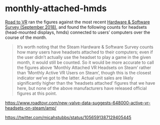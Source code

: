 # monthly-attached-hmds

[Road to VR](https://twitter.com/RtoVR) ran the figures against the most recent [Hardware & Software Survey (September 2018)](https://store.steampowered.com/hwsurvey/Steam-Hardware-Software-Survey-Welcome-to-Steam), and found the following counts for headsets (head-mounted displays, hmds) connected to users’ computers over the course of the month.

> It’s worth noting that the Steam Hardware & Software Survey counts how many users have headsets attached to their computers; even if the user didn’t actually use the headset to play a game in the given month, it would still be counted. So it would be more accurate to call the figures above ‘Monthly Attached VR Headsets on Steam’ rather than ‘Monthly Active VR Users on Steam’, though this is the closest indicator we’ve got to the latter. Actual unit sales are likely significantly higher than the ‘headsets attached’ figures that we have here, but none of the above manufacturers have released official figures at this point.

https://www.roadtovr.com/new-valve-data-suggests-648000-active-vr-headsets-on-steam/amp/

https://twitter.com/micahstubbs/status/1056591387129405445
